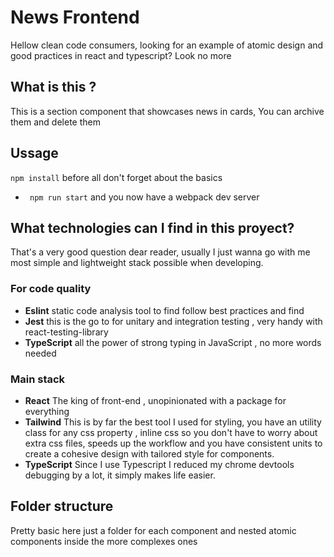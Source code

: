 # News Frontend

Hellow clean code consumers, looking for an example of atomic design and good practices in react and typescript? Look no more

## What is this ?

This is a section component that showcases news in cards, You can archive them and delete them

## Ussage

`npm install` before all don't forget about the basics

- ` npm run start` and you now have a webpack dev server

## What technologies can I find in this proyect?

That's a very good question dear reader, usually I just wanna go with me most simple and lightweight stack possible when developing.

### For code quality

- **Eslint** static code analysis tool to find follow best practices and find
- **Jest** this is the go to for unitary and integration testing , very handy with react-testing-library
- **TypeScript** all the power of strong typing in JavaScript , no more words needed

### Main stack

- **React** The king of front-end , unopinionated with a package for everything
- **Tailwind** This is by far the best tool I used for styling, you have an utility class for any css property , inline css so you don't have to worry about extra css files, speeds up the workflow and you have consistent units to create a cohesive design with tailored style for components.
- **TypeScript** Since I use Typescript I reduced my chrome devtools debugging by a lot, it simply makes life easier.

## Folder structure

Pretty basic here just a folder for each component and nested atomic components inside the more complexes ones
